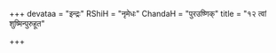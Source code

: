 +++
devataa = "इन्द्रः"
RShiH = "नृमेधः"
ChandaH = "पुरउष्णिक्"
title = "१२ त्वां शुष्मिन्पुरुहूत"

+++
